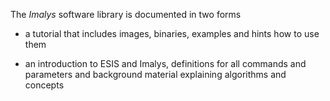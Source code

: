 The *Imalys* software library is documented in two forms

- a tutorial that includes images, binaries, examples and hints how to use them

- an introduction to ESIS and Imalys, definitions for all commands and parameters and background material explaining algorithms and concepts
